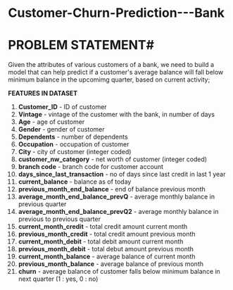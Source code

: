 # Customer-Churn-Prediction---Bank


# PROBLEM STATEMENT#

Given the attributes of various customers of a bank, we need to build a model that can help predict if a customer's average balance will fall below minimum balance in the upcomimg quarter, based on current activity;

**FEATURES IN DATASET**

1. **Customer_ID** - ID of customer          
2. **Vintage** -  vintage of the customer with the bank, in number of days                            
3. **Age**  -  age of customer                            
4. **Gender** - gender of customer                            
5. **Dependents** - number of dependents
6. **Occupation** - occupation of customer
7. **City** - city of customer (integer coded) 
8. **customer_nw_category** -  net worth of customer (integer coded)
9. **branch code** - branch code for customer account
10. **days_since_last_transaction** - no of days since last credit in last 1 year
11. **current_balance** - balance as of today
12. **previous_month_end_balance** - end of balance previous month
13. **average_month_end_balance_prevQ** - average monthly balance in previous quarter
14. **average_month_end_balance_prevQ2** - average monthly balance in previous to previous quarter
15. **current_month_credit** - total credit amount current month
16. **previous_month_credit** - total credit amount previous month
17. **current_month_debit** - total debit amount current month
18. **previous_month_debit** - total debut amount previous month
19. **current_month_balance** - average balance of current month
20. **previous_month_balance** - average balance of previous month
21. **churn** - average balance of customer falls below minimum balance in next quarter (1 : yes, 0 : no)
